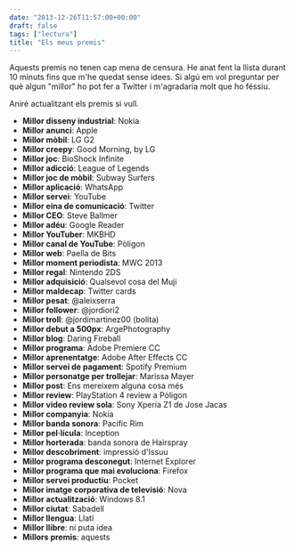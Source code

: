 ```yaml
---
date: "2013-12-26T11:57:00+00:00"
draft: false
tags: ["lectura"]
title: "Els meus premis"
---
```

Aquests premis no tenen cap mena de censura. He anat fent la llista durant 10 minuts fins que m'he quedat sense idees. Si algú em vol preguntar per què algun "millor" ho pot fer a Twitter i m'agradaria molt que ho féssiu. 

Aniré actualitzant els premis si vull.

- **Millor disseny industrial**: Nokia
- **Millor anunci**: Apple
- **Millor mòbil**: LG G2
- **Millor creepy**: Good Morning, by LG
- **Millor joc**: BioShock Infinite
- **Millor adicció**: League of Legends
- **Millor joc de mòbil**: Subway Surfers
- **Millor aplicació**: WhatsApp
- **Millor servei**: YouTube
- **Millor eina de comunicació**: Twitter
- **Millor CEO**: Steve Ballmer
- **Millor adéu**: Google Reader
- **Millor YouTuber**: MKBHD
- **Millor canal de YouTube**: Pòligon
- **Millor web**: Paella de Bits
- **Millor moment periodista**: MWC 2013
- **Millor regal**: Nintendo 2DS
- **Millor adquisició**: Qualsevol cosa del Muji
- **Millor maldecap**: Twitter cards
- **Millor pesat**: @aleixserra
- **Millor follower**: @jordiori2
- **Millor troll**: @jordimartinez00 (bolita)
- **Millor debut a 500px**: ArgePhotography
- **Millor blog**: Daring Fireball
- **Millor programa**: Adobe Premiere CC
- **Millor aprenentatge**: Adobe After Effects CC
- **Millor servei de pagament**: Spotify Premium
- **Millor personatge per trollejar**: Marissa Mayer
- **Millor post**: Ens mereixem alguna cosa més
- **Millor review**: PlayStation 4 review a Pòligon
- **Millor video review sola**: Sony Xperia Z1 de Jose Jacas
- **Millor companyia**: Nokia
- **Millor banda sonora**: Pacific Rim
- **Millor pel·lícula**: Inception
- **Millor horterada**: banda sonora de Hairspray
- **Millor descobriment**: impressió d'Issuu
- **Millor programa desconegut**: Internet Explorer
- **Millor programa que mai evoluciona**: Firefox
- **Millor servei productiu**: Pocket
- **Millor imatge corporativa de televisió**: Nova
- **Millor actualització**: Windows 8.1
- **Millor ciutat**: Sabadell
- **Millor llengua**: Llatí
- **Millor llibre**: ni puta idea
- **Millors premis**: aquests